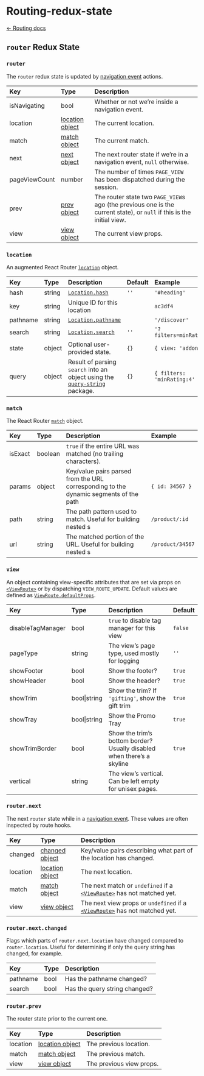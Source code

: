 # Routing-redux-state

[← Routing docs](routing.md)

## `router` Redux State

### `router`

The `router` redux state is updated by [navigation event](routing-navigation-event.md) actions.

| Key | Type | Description |
| :--- | :--- | :--- |
| isNavigating | bool | Whether or not we’re inside a navigation event. |
| location | [location object](routing-redux-state.md#location) | The current location. |
| match | [match object](routing-redux-state.md#match) | The current match. |
| next | [next object](routing-redux-state.md#routernext) | The next router state if we’re in a navigation event, `null` otherwise. |
| pageViewCount | number | The number of times `PAGE_VIEW` has been dispatched during the session. |
| prev | [prev object](routing-redux-state.md#routerprev) | The router state two `PAGE_VIEW`s ago \(the previous one is the current state\), or `null` if this is the initial view. |
| view | [view object](routing-redux-state.md#view) | The current view props. |

### `location`

An augmented React Router [`location`](https://reacttraining.com/react-router/web/api/location) object.

| Key | Type | Description | Default | Example |
| :--- | :--- | :--- | :--- | :--- |
| hash | string | [`Location.hash`](https://developer.mozilla.org/en-US/docs/Web/API/Location/hash) | `''` | `'#heading'` |
| key | string | Unique ID for this location |  | `ac3df4` |
| pathname | string | [`Location.pathname`](https://developer.mozilla.org/en-US/docs/Web/API/Location/pathname) |  | `'/discover'` |
| search | string | [`Location.search`](https://developer.mozilla.org/en-US/docs/Web/API/Location/search) | `''` | `'?filters=minRating:4'` |
| state | object | Optional user-provided state. | `{}` | `{ view: 'addons' }` |
| query | object | Result of parsing `search` into an object using the [`query-string`](https://github.com/sindresorhus/query-string) package. | `{}` | `{ filters: 'minRating:4' }` |

### `match`

The React Router [`match`](https://reacttraining.com/react-router/web/api/match) object.

| Key | Type | Description | Example |
| :--- | :--- | :--- | :--- |
| isExact | boolean | `true` if the entire URL was matched \(no trailing characters\). |  |
| params | object | Key/value pairs parsed from the URL corresponding to the dynamic segments of the path | `{ id: 34567 }` |
| path | string | The path pattern used to match. Useful for building nested s | `/product/:id` |
| url | string | The matched portion of the URL. Useful for building nested s | `/product/34567` |

### `view`

An object containing view-specific attributes that are set via props on [`<ViewRoute>`](../components/viewroute.md) or by dispatching `VIEW_ROUTE_UPDATE`. Default values are defined as [`ViewRoute.defaultProps`](../components/viewroute.md#gotcha-default-view-props).

| Key | Type | Description | Default |
| :--- | :--- | :--- | :--- |
| disableTagManager | bool | `true` to disable tag manager for this view | `false` |
| pageType | string | The view’s page type, used mostly for logging | `''` |
| showFooter | bool | Show the footer? | `true` |
| showHeader | bool | Show the header? | `true` |
| showTrim | bool\|string | Show the trim? If `'gifting'`, show the gift trim | `true` |
| showTray | bool\|string | Show the Promo Tray | `true` |
| showTrimBorder | bool | Show the trim’s bottom border? Usually disabled when there’s a skyline | `true` |
| vertical | string | The view’s vertical. Can be left empty for unisex pages. |  |

### `router.next`

The next `router` state while in a [navigation event](routing-navigation-event.md). These values are often inspected by route hooks.

| Key | Type | Description |
| :--- | :--- | :--- |
| changed | [changed object](routing-redux-state.md#routernextchanged) | Key/value pairs describing what part of the location has changed. |
| location | [location object](routing-redux-state.md#location) | The next location. |
| match | [match object](routing-redux-state.md#match) | The next match or `undefined` if a [`<ViewRoute>`](../components/viewroute.md) has not matched yet. |
| view | [view object](routing-redux-state.md#view) | The next view props or `undefined` if a [`<ViewRoute>`](../components/viewroute.md) has not matched yet. |

### `router.next.changed`

Flags which parts of `router.next.location` have changed compared to `router.location`. Useful for determining if only the query string has changed, for example.

| Key | Type | Description |
| :--- | :--- | :--- |
| pathname | bool | Has the pathname changed? |
| search | bool | Has the query string changed? |

### `router.prev`

The router state prior to the current one.

| Key | Type | Description |
| :--- | :--- | :--- |
| location | [location object](routing-redux-state.md#location) | The previous location. |
| match | [match object](routing-redux-state.md#match) | The previous match. |
| view | [view object](routing-redux-state.md#view) | The previous view props. |

